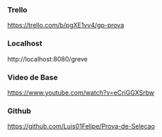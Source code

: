 ### Trello
https://trello.com/b/pgXE1vv4/gp-prova

### Localhost
http://localhost:8080/greve

### Video de Base
https://www.youtube.com/watch?v=eCriGGXSrbw

### Github
https://github.com/Luis01Felipe/Prova-de-Selecao
